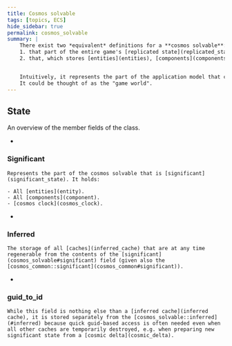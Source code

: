 ```yaml
---
title: Cosmos solvable
tags: [topics, ECS] 
hide_sidebar: true
permalink: cosmos_solvable
summary: |
    There exist two *equivalent* definitions for a **cosmos solvable**:  
    1. that part of the entire game's [replicated state](replicated_state) which is in any way mutable by a [solver](solver);  
    2. that, which stores [entities](entities), [components](components), the [cosmos clock](cosmos_clock) and all [caches inferred](inferred_cache) from the three.  


    Intuitively, it represents the part of the application model that continuously changes as the time flows forward.  
    It could be thought of as the "game world".  
---
```


## State

An overview of the member fields of the class.


- 
### Significant

    Represents the part of the cosmos solvable that is [significant](significant_state). It holds:
    
    - All [entities](entity).
    - All [components](component).
    - [cosmos clock](cosmos_clock).
    

- 
### Inferred

    The storage of all [caches](inferred_cache) that are at any time regenerable from the contents of the [significant](cosmos_solvable#significant) field (given also the [cosmos_common::significant](cosmos_common#significant)).

- 
### guid_to_id

    While this field is nothing else than a [inferred cache](inferred cache), it is stored separately from the [cosmos_solvable::inferred](#inferred) because quick guid-based access is often needed even when all other caches are temporarily destroyed, e.g. when preparing new significant state from a [cosmic delta](cosmic_delta). 

